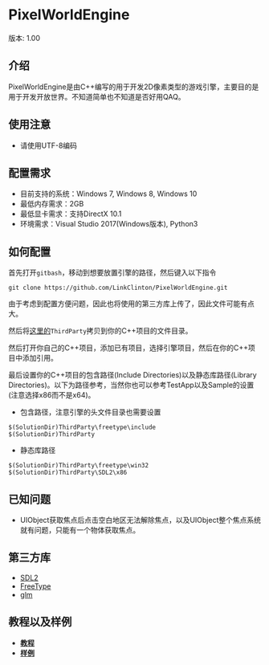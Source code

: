 # PixelWorldEngine

版本: 1.00

## 介绍

PixelWorldEngine是由C++编写的用于开发2D像素类型的游戏引擎，主要目的是用于开发开放世界。不知道简单也不知道是否好用QAQ。

## 使用注意

- 请使用UTF-8编码

## 配置需求

- 目前支持的系统：Windows 7, Windows 8, Windows 10
- 最低内存需求：2GB
- 最低显卡需求：支持DirectX 10.1
- 环境需求：Visual Studio 2017(Windows版本), Python3

## 如何配置

首先打开`gitbash`，移动到想要放置引擎的路径，然后键入以下指令

```
git clone https://github.com/LinkClinton/PixelWorldEngine.git
```

由于考虑到配置方便问题，因此也将使用的第三方库上传了，因此文件可能有点大。

然后将[这里的](https://github.com/LinkClinton/PixelWorldEngineSample)`ThirdParty`拷贝到你的C++项目的文件目录。

然后打开你自己的C++项目，添加已有项目，选择引擎项目，然后在你的C++项目中添加引用。

最后设置你的C++项目的包含路径(Include Directories)以及静态库路径(Library Directories)。以下为路径参考，当然你也可以参考TestApp以及Sample的设置(注意选择x86而不是x64)。

- 包含路径，注意引擎的头文件目录也需要设置

```
$(SolutionDir)ThirdParty\freetype\include
$(SolutionDir)ThirdParty
```

- 静态库路径

```
$(SolutionDir)ThirdParty\freetype\win32
$(SolutionDir)ThirdParty\SDL2\x86
```

## 已知问题

- UIObject获取焦点后点击空白地区无法解除焦点，以及UIObject整个焦点系统就有问题，只能有一个物体获取焦点。

## 第三方库

- [SDL2](http://www.libsdl.org)
- [FreeType](https://www.freetype.org)
- [glm](https://glm.g-truc.net)

## 教程以及样例

- **[教程](../Documents/Tutorial)**
- **[样例](https://github.com/LinkClinton/PixelWorldEngineSample)**